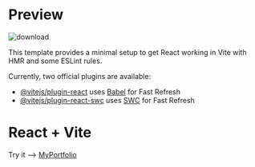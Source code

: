 # Preview

![download](https://github.com/PhakkaponPumpour/Portfolio/assets/134637954/a5381ad2-73eb-4f99-bccc-d2e58d385dec)

This template provides a minimal setup to get React working in Vite with HMR and some ESLint rules.

Currently, two official plugins are available:

- [@vitejs/plugin-react](https://github.com/vitejs/vite-plugin-react/blob/main/packages/plugin-react/README.md) uses [Babel](https://babeljs.io/) for Fast Refresh
- [@vitejs/plugin-react-swc](https://github.com/vitejs/vite-plugin-react-swc) uses [SWC](https://swc.rs/) for Fast Refresh

# React + Vite

Try it --> [MyPortfolio](https://portfoliophakkapon.netlify.app/)

